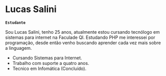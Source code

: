 # Lucas Salini

**`Estudante`**

Sou Lucas Salini, tenho 25 anos, atualmente estou cursando tecnólogo em sistemas para internet na Faculade QI. 
Estudando PHP me interessei por programação, desde então venho buscando aprender cada vez mais sobre a linguagem.
- Cursando Sistemas para Internet.
- Trabalho com suporte a quatro anos.
- Tecnico em Infomática (Concluído).
